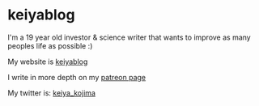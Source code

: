 # keiyablog

I'm a 19 year old investor & science writer that wants to improve as many peoples life as possible :)

My website is [keiyablog](https://keiyablog.com)

I write in more depth on my [patreon page](https://patreon.com/keiya)

My twitter is: [keiya_kojima](https://twitter.com/keiya_kojima)
